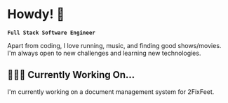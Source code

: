 <head>
    <link rel="stylesheet" href="https://kit.fontawesome.com/f0a6d108e3.css" crossorigin="anonymous">
</head>

# Howdy! 🤠

**`Full Stack Software Engineer`**

Apart from coding, I love running, music, and finding good shows/movies. 
I'm always open to new challenges and learning new technologies.

## 👩🏾‍💻 Currently Working On...
I'm currently working on a document management system for 2FixFeet.
